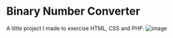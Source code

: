 # Binary Number Converter
A little project I made to exercise HTML, CSS and PHP.
![image](https://user-images.githubusercontent.com/110192027/194136308-aca349e3-a721-4998-aee5-01b254c7ef4b.png)
